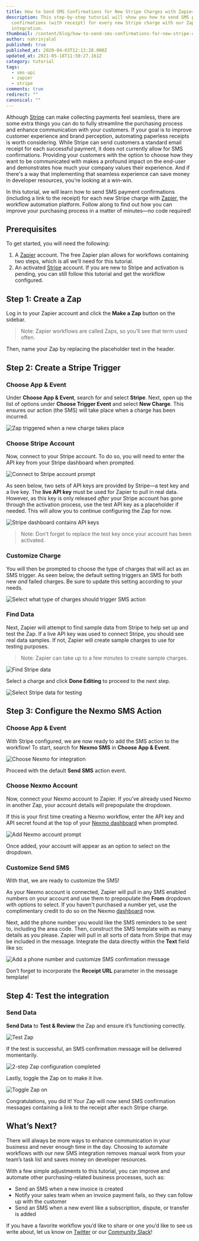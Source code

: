 ```yaml
---
title: How to Send SMS Confirmations for New Stripe Charges with Zapier
description: This step-by-step tutorial will show you how to send SMS payment
  confirmations (with receipt) for every new Stripe charge with our Zapier
  integration.
thumbnail: /content/blog/how-to-send-sms-confirmations-for-new-stripe-charges-with-zapier/Blog_SMS-Confirmation_1200x600.png
author: nahrinjalal
published: true
published_at: 2020-04-03T12:13:28.000Z
updated_at: 2021-05-18T11:50:27.161Z
category: tutorial
tags:
  - sms-api
  - zapier
  - stripe
comments: true
redirect: ""
canonical: ""
---
```

Although [Stripe](https://stripe.com/en-ca) can make collecting payments feel seamless, there are some extra things you can do to fully streamline the purchasing process and enhance communication with your customers. If your goal is to improve customer experience and brand perception, automating paperless receipts is worth considering. While Stripe can send customers a standard email receipt for each successful payment, it does not currently allow for SMS confirmations. Providing your customers with the option to choose how they want to be communicated with makes a profound impact on the end-user and demonstrates how much your company values their experience. And if there's a way that implementing that seamless experience can save money in developer resources, you’re looking at a win-win.

In this tutorial, we will learn how to send SMS payment confirmations (including a link to the receipt) for each new Stripe charge with [Zapier](https://zapier.com/app/dashboard), the workflow automation platform. Follow along to find out how you can improve your purchasing process in a matter of minutes—no code required!

## Prerequisites

To get started, you will need the following:

<sign-up number></sign-up>

1. A [Zapier](https://zapier.com/app/dashboard) account. The free Zapier plan allows for workflows containing two steps, which is all we’ll need for this tutorial.
2. An activated [Stripe](https://dashboard.stripe.com/test/dashboard) account. If you are new to Stripe and activation is pending, you can still follow this tutorial and get the workflow configured.

## Step 1: Create a Zap

Log in to your Zapier account and click the **Make a Zap** button on the sidebar.

> Note: Zapier workflows are called Zaps, so you’ll see that term used often.

Then, name your Zap by replacing the placeholder text in the header.

## Step 2: Create a Stripe Trigger

### Choose App & Event

Under **Choose App & Event**, search for and select **Stripe**. Next, open up the list of options under **Choose Trigger Event** and select **New Charge**. This ensures our action (the SMS) will take place when a charge has been incurred.

![Zap triggered when a new charge takes place](/content/blog/how-to-send-sms-confirmations-for-new-stripe-charges-with-zapier/stripe1.png)



### Choose Stripe Account

Now, connect to your Stripe account. To do so, you will need to enter the API key from your Stripe dashboard when prompted.

![Connect to Stripe account prompt](/content/blog/how-to-send-sms-confirmations-for-new-stripe-charges-with-zapier/stripe2.png)

As seen below, two sets of API keys are provided by Stripe—a test key and a live key. The **live API key** must be used for Zapier to pull in real data. However, as this key is only released *after* your Stripe account has gone through the activation process, use the test API key as a placeholder if needed. This will allow you to continue configuring the Zap for now.

![Stripe dashboard contains API keys](/content/blog/how-to-send-sms-confirmations-for-new-stripe-charges-with-zapier/stripe3.png)

> Note: Don’t forget to replace the test key once your account has been activated.

### Customize Charge

You will then be prompted to choose the type of charges that will act as an SMS trigger. As seen below, the default setting triggers an SMS for both new *and* failed charges. Be sure to update this setting according to your needs.

![Select what type of charges should trigger SMS action](/content/blog/how-to-send-sms-confirmations-for-new-stripe-charges-with-zapier/stripe4.png)

### Find Data

Next, Zapier will attempt to find sample data from Stripe to help set up and test the Zap. If a live API key was used to connect Stripe, you should see real data samples. If not, Zapier will create sample charges to use for testing purposes.

> Note: Zapier can take up to a few minutes to create sample charges.

![Find Stripe data](/content/blog/how-to-send-sms-confirmations-for-new-stripe-charges-with-zapier/stripe5.png)

Select a charge and click **Done Editing** to proceed to the next step.

![Select Stripe data for testing](/content/blog/how-to-send-sms-confirmations-for-new-stripe-charges-with-zapier/stripe6.png)

## Step 3: Configure the Nexmo SMS Action

### Choose App & Event

With Stripe configured, we are now ready to add the SMS action to the workflow! To start, search for **Nexmo SMS** in **Choose App & Event**.

![Choose Nexmo for integration](/content/blog/how-to-send-sms-confirmations-for-new-stripe-charges-with-zapier/stripe7.png)

Proceed with the default **Send SMS** action event.

### Choose Nexmo Account

Now, connect your Nexmo account to Zapier. If you’ve already used Nexmo in another Zap, your account details will prepopulate the dropdown.

If this is your first time creating a Nexmo workflow, enter the API key and API secret found at the top of your [Nexmo dashboard](https://dashboard.nexmo.com/sign-in) when prompted.

![Add Nexmo account prompt](/content/blog/how-to-send-sms-confirmations-for-new-stripe-charges-with-zapier/connect-nexmo.png)

Once added, your account will appear as an option to select on the dropdown.

### Customize Send SMS

With that, we are ready to customize the SMS!

As your Nexmo account is connected, Zapier will pull in any SMS enabled numbers on your account and use them to prepopulate the **From** dropdown with options to select. If you haven't purchased a number yet, use the complimentary credit to do so on the Nexmo [dashboard](https://dashboard.nexmo.com/sign-in) now.

Next, add the phone number you would like the SMS reminders to be sent to, including the area code. Then, construct the SMS template with as many details as you please. Zapier will pull in all sorts of data from Stripe that may be included in the message. Integrate the data directly within the **Text** field like so:

![Add a phone number and customize SMS confirmation message](/content/blog/how-to-send-sms-confirmations-for-new-stripe-charges-with-zapier/stripe9.png)

Don’t forget to incorporate the **Receipt URL** parameter in the message template!

## Step 4: Test the integration

### Send Data

**Send Data** to **Test & Review** the Zap and ensure it’s functioning correctly.

![Test Zap](/content/blog/how-to-send-sms-confirmations-for-new-stripe-charges-with-zapier/stripe10.png)

If the test is successful, an SMS confirmation message will be delivered momentarily.

![2-step Zap configuration completed](/content/blog/how-to-send-sms-confirmations-for-new-stripe-charges-with-zapier/stripe11.png)

Lastly, toggle the Zap on to make it live.

![Toggle Zap on](/content/blog/how-to-send-sms-confirmations-for-new-stripe-charges-with-zapier/stripe12.png)

Congratulations, you did it! Your Zap will now send SMS confirmation messages containing a link to the receipt after each Stripe charge.

## What’s Next?

There will always be more ways to enhance communication in your business and never enough time in the day. Choosing to automate workflows with our new SMS integration removes manual work from your team’s task list and saves money on developer resources.

With a few simple adjustments to this tutorial, you can improve and automate other purchasing-related business processes, such as:

* Send an SMS when a new invoice is created
* Notify your sales team when an invoice payment fails, so they can follow up with the customer
* Send an SMS when a new event like a subscription, dispute, or transfer is added

If you have a favorite workflow you’d like to share or one you’d like to see us write about, let us know on [Twitter](https://twitter.com/VonageDev) or our [Community Slack](https://developer.nexmo.com/community/slack)!